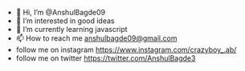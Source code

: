- 👋 Hi, I’m @AnshulBagde09
- 👀 I’m interested in good ideas
- 🌱 I’m currently learning javascript
- 📫 How to reach me  anshulbagde09@gmail.com
- follow me on instagram https://www.instagram.com/crazyboy_.ab/
- follow me on twitter https://twitter.com/AnshulBagde3

<!---
AnshulBagde09/AnshulBagde09 is a ✨ special ✨ repository because its `README.md` (this file) appears on your GitHub profile.
You can click the Preview link to take a look at your changes.
--->
